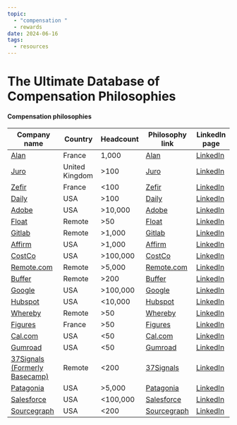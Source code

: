 ```yaml
---
topic:
  - "compensation "
  - rewards
date: 2024-06-16
tags:
  - resources
---
```



# The Ultimate Database of Compensation Philosophies

#### Compensation philosophies 

| Company name                                                                                                               | Country       | Headcount | Philosophy link                                                                              | LinkedIn page                                                                                                                  |
| -------------------------------------------------------------------------------------------------------------------------- | ------------- | --------- | -------------------------------------------------------------------------------------------- | ------------------------------------------------------------------------------------------------------------------------------ |
| [Alan](https://www.notion.so/Alan-b05e4191784f41e4ae0bd03bb631e4ae?pvs=21)                                                 | France        | 1,000     | [Alan](https://alan.com/en/careers/a/salary-equity)                                          | [LinkedIn](https://www.linkedin.com/company/avec-alan)                                                                         |
| [Juro](https://www.notion.so/Juro-fd105e8108f64628a925643bc8060f03?pvs=21)                                                 | United Kingdom| >100      | [Juro](https://juro.notion.site/Compensation-framework-e1911ccbfe974d19b5699012291a079c)     | [LinkedIn](https://www.linkedin.com/company/juro)                                                                              |
| [Zefir](https://www.notion.so/Zefir-665699c7e6974c179f7e31d3ef32b588?pvs=21)                                               | France        | <100      | [Zefir](https://www.zefir.fr/zefir-salary-calculator)                                       | [LinkedIn](https://www.linkedin.com/company/zefir-fr)                                                                          |
| [Daily](https://www.notion.so/Daily-82bc912349e644888d5478b930ebbea2?pvs=21)                                               | USA           | >100      | [Daily](https://www.daily.co/blog/rethinking-levels-promotions-and-salaries/)                | [LinkedIn](https://www.linkedin.com/company/dailyco)                                                                           |
| [Adobe](https://www.notion.so/Adobe-049cd2df34ca43d8884b51b15cc51965?pvs=21)                                               | USA           | >10,000   | [Adobe](https://www.adobe.com/diversity/parity/pay.html#:~:text=Demonstrating%20a%20commitment%20to%20fair,ensuring%20we%20pay%20them%20fairly.) | [LinkedIn](https://www.linkedin.com/company/adobe)                                                                            |
| [Float](https://www.notion.so/Float-b98b1f81ed894b0697f0aca823658abb?pvs=21)                                               | Remote        | >50       | [Float](https://www.float.com/blog/why-were-changing-the-way-we-compensate-at-float/)        | [LinkedIn](https://www.linkedin.com/company/float-schedule)                                                                    |
| [Gitlab](https://www.notion.so/Gitlab-a7b9420bb08d4d9497b14273a5032b28?pvs=21)                                             | Remote        | >1,000    | [Gitlab](https://handbook.gitlab.com/handbook/total-rewards/compensation/)                   | [LinkedIn](https://www.linkedin.com/company/gitlab-com)                                                                        |
| [Affirm](https://www.notion.so/Affirm-667da8be6b864833b688c7ad8c50c9bf?pvs=21)                                             | USA           | >1,000    | [Affirm](https://drive.google.com/file/d/1vT47MLndHSmmDYm2I5FGUt0WLN-EZRJ9/view)             | [LinkedIn](https://www.linkedin.com/company/affirm)                                                                            |
| [CostCo](https://www.notion.so/CostCo-d902a85347334e87a736c88f5c1193b5?pvs=21)                                             | USA           | >100,000  | [CostCo](https://mobilecontent.costco.com/staging/resource/img/code-2021/sustainability-employees.html) | [LinkedIn](https://www.linkedin.com/company/costco-wholesale)                                                                  |
| [Remote.com](https://www.notion.so/Remote-com-4ff2d56ad0404d9cbd69f1fb9d004f47?pvs=21)                                     | Remote        | >5,000    | [Remote.com](https://remote.com/blog/remote-total-rewards-policy)                            | [LinkedIn](https://www.linkedin.com/company/remote.com)                                                                        |
| [Buffer](https://www.notion.so/Buffer-0fc30ec3535b4ee1aadd9e046bdbec34?pvs=21)                                             | Remote        | >200      | [Buffer](https://buffer.com/resources/compensation-philosophy/)                              | [LinkedIn](https://www.linkedin.com/company/bufferapp)                                                                         |
| [Google](https://www.notion.so/Google-8325da67100d4f11b64c7115c70d5be8?pvs=21)                                             | USA           | >100,000  | [Google](https://www.google.com/about/careers/applications/benefits/)                        | [LinkedIn](https://www.linkedin.com/company/google/?originalSubdomain=au)                                                      |
| [Hubspot](https://www.notion.so/Hubspot-32dafdedc6c543a9befe9aaa6558f50e?pvs=21)                                           | USA           | <10,000   | [Hubspot](https://www.hubspot.com/careers-blog/compensation-philosophy)                      | [LinkedIn](https://www.linkedin.com/company/hubspot)                                                                           |
| [Whereby](https://www.notion.so/Whereby-88271ccf7b7b492a8475c60f84881ac1?pvs=21)                                           | Remote        | >50       | [Whereby](https://open-org.notion.site/Compensation-Philosophy-Whereby-a4199722c5f24f0aab9ef1a389272348) | [LinkedIn](https://www.linkedin.com/company/whereby)                                                                          |
| [Figures](https://www.notion.so/Figures-f7b2c5da34ab4604b8c08241c4d3049d?pvs=21)                                           | France        | >50       | [Figures](https://figures-hr.notion.site/Figures-Compensation-policy-e84e6373faf04410b81833a6f3a269ff) | [LinkedIn](https://www.linkedin.com/company/f1gures)                                                                          |
| [Cal.com](https://www.notion.so/Cal-com-d87baab4f7934d2b8e3a625d6c66e66a?pvs=21)                                           | USA           | <50       | [Cal.com](https://handbook.cal.com/)                                                        | [LinkedIn](https://www.linkedin.com/company/cal-com)                                                                           |
| [Gumroad](https://www.notion.so/Gumroad-abc7b7ebd2b8491dab51de40b2e52605?pvs=21)                                           | USA           | <50       | [Gumroad](https://www.modernteams.co/companies/gumroad)                                      | [LinkedIn](https://www.linkedin.com/company/gumroad)                                                                           |
| [37Signals (Formerly Basecamp)](https://www.notion.so/37Signals-Formerly-Basecamp-22fb28492b5b418c90342ce4d181d07d?pvs=21) | Remote        | <200      | [37Signals](https://signalvnoise.com/svn3/how-we-pay-people-at-basecamp/)                    | [LinkedIn](https://www.linkedin.com/company/37signals)                                                                         |
| [Patagonia](https://www.notion.so/Patagonia-2c9548b462bc4e5ab8490b4aeb127115?pvs=21)                                       | USA           | >5,000    | [Patagonia](https://www.patagonia.com/our-footprint/living-wage.html)                        | [LinkedIn](https://www.linkedin.com/company/patagonia_2)                                                                       |
| [Salesforce](https://www.notion.so/Salesforce-b8b4cc372959464085459a36da8c6feb?pvs=21)                                     | USA           | <100,000  | [Salesforce](https://www.salesforce.com/news/stories/our-pay-philosophy/)                    | [LinkedIn](https://www.linkedin.com/company/salesforce)                                                                        |
| [Sourcegraph](https://www.notion.so/Sourcegraph-453005657c1644de8afb616117a19adf?pvs=21)                                   | USA           | <200      | [Sourcegraph](https://handbook.sourcegraph.com/benefits-pay-perks/pay-expenses/compensation/) | [LinkedIn](https://www.linkedin.com/company/sourcegraph/)                                                                     |
